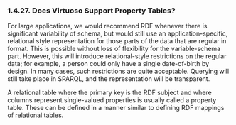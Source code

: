 <div id="virtuosofaq27" class="section">

<div class="titlepage">

<div>

<div>

### 1.4.27. Does Virtuoso Support Property Tables?

</div>

</div>

</div>

For large applications, we would recommend RDF whenever there is
significant variability of schema, but would still use an
application-specific, relational style representation for those parts of
the data that are regular in format. This is possible without loss of
flexibility for the variable-schema part. However, this will introduce
relational-style restrictions on the regular data; for example, a person
could only have a single date-of-birth by design. In many cases, such
restrictions are quite acceptable. Querying will still take place in
SPARQL, and the representation will be transparent.

A relational table where the primary key is the RDF subject and where
columns represent single-valued properties is usually called a property
table. These can be defined in a manner similar to defining RDF mappings
of relational tables.

</div>
